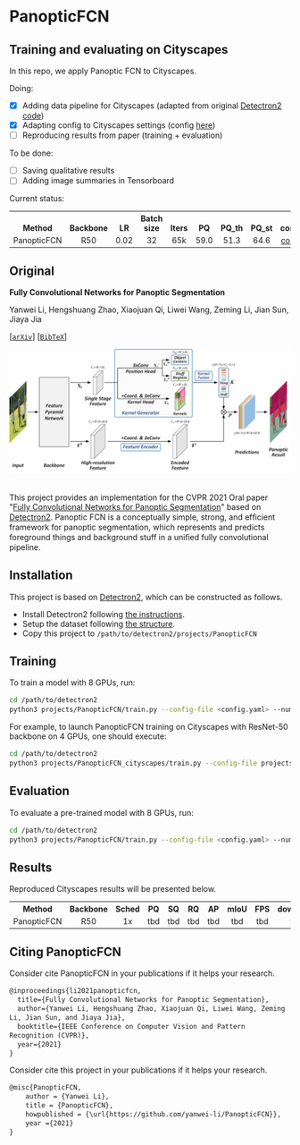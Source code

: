 # PanopticFCN
## Training and evaluating on Cityscapes
In this repo, we apply Panoptic FCN to Cityscapes.

Doing:
- [x] Adding data pipeline for Cityscapes (adapted from original [Detectron2 code](https://github.com/facebookresearch/detectron2/tree/master/detectron2/data))
- [x] Adapting config to Cityscapes settings (config [here](configs/cityscapes/PanopticFCN-R50-cityscapes.yaml))
- [ ] Reproducing results from paper (training + evaluation)

To be done:
- [ ] Saving qualitative results
- [ ] Adding image summaries in Tensorboard

Current status:

<table><tbody>
<!-- START TABLE -->
<!-- TABLE HEADER -->
<th valign="bottom">Method</th>
<th valign="bottom">Backbone</th>
<th valign="bottom">LR</th>
<th valign="bottom">Batch size</th>
<th valign="bottom">Iters</th>
<th valign="bottom">PQ</th>
<th valign="bottom">PQ_th</th>
<th valign="bottom">PQ_st</th>
<th valign="bottom">config</th>
<th valign="bottom">download</th>
<!-- TABLE BODY -->
<tr>
<td align="left">PanopticFCN</td>
<td align="center">R50</td>
<td align="center">0.02</td>
<td align="center">32</td>
<td align="center">65k</td>
<td align="center">59.0</td>
<td align="center">51.3</td>
<td align="center">64.6</td>
<td align="center"><a href="configs/cityscapes/PanopticFCN-R50-cityscapes.yaml">config</a>
<td align="center">TBD</td>
</tr>
</tbody></table>



## Original 
**Fully Convolutional Networks for Panoptic Segmentation**

Yanwei Li, Hengshuang Zhao, Xiaojuan Qi, Liwei Wang, Zeming Li, Jian Sun, Jiaya Jia

[[`arXiv`](https://arxiv.org/pdf/2012.00720.pdf)] [[`BibTeX`](#CitingPanopticFCN)]

<div align="center">
  <img src="docs/panoptic_fcn.png"/>
</div><br/>


This project provides an implementation for the CVPR 2021 Oral paper "[Fully Convolutional Networks for Panoptic Segmentation](https://arxiv.org/pdf/2012.00720.pdf)" based on [Detectron2](https://github.com/facebookresearch/detectron2). Panoptic FCN is a conceptually simple, strong, and efﬁcient framework for panoptic segmentation, which represents and predicts foreground things and background stuff in a uniﬁed fully convolutional pipeline.


## Installation
This project is based on [Detectron2](https://github.com/facebookresearch/detectron2), which can be constructed as follows.
* Install Detectron2 following [the instructions](https://detectron2.readthedocs.io/tutorials/install.html).
* Setup the dataset following [the structure](https://github.com/facebookresearch/detectron2/blob/master/datasets/README.md).
* Copy this project to `/path/to/detectron2/projects/PanopticFCN`

## Training
To train a model with 8 GPUs, run:
```bash
cd /path/to/detectron2
python3 projects/PanopticFCN/train.py --config-file <config.yaml> --num-gpus 8
```

For example, to launch PanopticFCN training on Cityscapes with ResNet-50 backbone on 4 GPUs,
one should execute:
```bash
cd /path/to/detectron2
python3 projects/PanopticFCN_cityscapes/train.py --config-file projects/PanopticFCN_cityscapes/configs/cityscapes/PanopticFCN-R50-cityscapes.yaml --num-gpus 4
```

## Evaluation
To evaluate a pre-trained model with 8 GPUs, run:
```bash
cd /path/to/detectron2
python3 projects/PanopticFCN/train.py --config-file <config.yaml> --num-gpus 8 --eval-only MODEL.WEIGHTS /path/to/model_checkpoint
```

## Results
Reproduced Cityscapes results will be presented below.

<table><tbody>
<!-- START TABLE -->
<!-- TABLE HEADER -->
<th valign="bottom">Method</th>
<th valign="bottom">Backbone</th>
<th valign="bottom">Sched</th>
<th valign="bottom">PQ</th>
<th valign="bottom">SQ</th>
<th valign="bottom">RQ</th>
<th valign="bottom">AP</th>
<th valign="bottom">mIoU</th>
<th valign="bottom">FPS</th>
<th valign="bottom">download</th>
<!-- TABLE BODY -->
<tr><td align="left">PanopticFCN</td>
<td align="center">R50</td>
<td align="center">1x</td>
<td align="center"> tbd </td>
<td align="center"> tbd </td>
<td align="center"> tbd </td>
<td align="center"> tbd </td>
<td align="center"> tbd </td>
<td align="center"> tbd </td>
<td align="center"> tbd </td>
</tr>
</tbody></table>

## <a name="CitingPanopticFCN"></a>Citing PanopticFCN

Consider cite PanopticFCN in your publications if it helps your research.

```
@inproceedings{li2021panopticfcn,
  title={Fully Convolutional Networks for Panoptic Segmentation},
  author={Yanwei Li, Hengshuang Zhao, Xiaojuan Qi, Liwei Wang, Zeming Li, Jian Sun, and Jiaya Jia},
  booktitle={IEEE Conference on Computer Vision and Pattern Recognition (CVPR)},
  year={2021}
}
```
Consider cite this project in your publications if it helps your research. 
```
@misc{PanopticFCN,
    author = {Yanwei Li},
    title = {PanopticFCN},
    howpublished = {\url{https://github.com/yanwei-li/PanopticFCN}},
    year ={2021}
}
```
